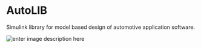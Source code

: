 # AutoLIB
Simulink library for model based design of automotive application software.

![enter image description here](https://i.imgur.com/41UZ3CQ.png)
